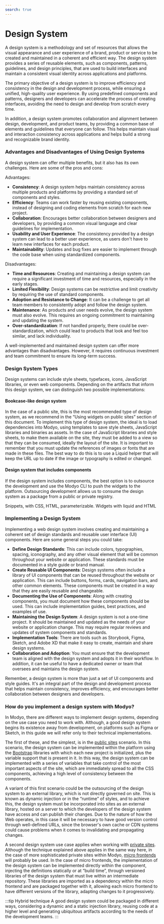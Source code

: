 ```yaml
---
search: true
---
```


# Design System

A design system is a methodology and set of resources that allows the visual appearance and user experience of a brand, product or service to be created and maintained in a coherent and efficient way. The design system provides a series of reusable elements, such as components, patterns, guidelines, and design principles, that are used to build interfaces and maintain a consistent visual identity across applications and platforms.

The primary objective of a design system is to improve efficiency and consistency in the design and development process, while ensuring a unified, high-quality user experience. By using predefined components and patterns, designers and developers can accelerate the process of creating interfaces, avoiding the need to design and develop from scratch every time.

In addition, a design system promotes collaboration and alignment between design, development, and product teams, by providing a common base of elements and guidelines that everyone can follow. This helps maintain visual and interaction consistency across applications and helps build a strong and recognizable brand identity.

### Advantages and Disadvantages of Using Design Systems

A design system can offer multiple benefits, but it also has its own challenges. Here are some of the pros and cons:

Advantages:

- **Consistency**: A design system helps maintain consistency across multiple products and platforms by providing a standard set of components and styles.
- **Efficiency**: Teams can work faster by reusing existing components, instead of designing and coding elements from scratch for each new project.
- **Collaboration**: Encourages better collaboration between designers and developers, by providing a common visual language and clear guidelines for implementation.
- **Usability and User Experience**: The consistency provided by a design system can lead to a better user experience, as users don't have to learn new interfaces for each product.
- **Maintainability**: Updates and bug fixes are easier to implement through the code base when using standardized components.

Disadvantages:

- **Time and Resources**: Creating and maintaining a design system can require a significant investment of time and resources, especially in the early stages.
- **Limited Flexibility**: Design systems can be restrictive and limit creativity by requiring the use of standard components.
- **Adoption and Resistance to Change**: It can be a challenge to get all team members to consistently adopt and follow the design system.
- **Maintenance**: As products and user needs evolve, the design system must also evolve. This requires an ongoing commitment to maintaining and updating the system.
- **Over-standardization**: If not handled properly, there could be over-standardization, which could lead to products that look and feel too similar, and lack individuality.

A well-implemented and maintained design system can offer more advantages than disadvantages. However, it requires continuous investment and team commitment to ensure its long-term success.

### Design System Types

Design systems can include style sheets, typefaces, icons, JavaScript libraries, or even web components. Depending on the artifacts that inform this design system, we can distinguish two possible implementations:

#### Bookcase-like design system

In the case of a public site, this is the most recommended type of design system, as we recommend in the “Using widgets on public sites” section of this document. To implement this type of design system, the ideal is to load dependencies into Modyo, using templates to save style sheets, JavaScript libraries and binaries as assets. In the case of JavaScript libraries and style sheets, to make them available on the site, they must be added to a view so that they can be consumed, ideally the layout of the site. It is important to remember that you must update the references of images or fonts that are made in these files. The best way to do this is to use a Liquid helper that will keep the URL up to date if the image or typography is edited or changed.

#### Design system that includes components

If the design system includes components, the best option is to outsource the development and use the Modyo CLI to push the widgets to the platform. Outsourcing development allows us to consume the design system as a package from a public or private registry.

Snippets, with CSS, HTML, parameterizable. Widgets with liquid and HTML

### Implementing a Design System

Implementing a web design system involves creating and maintaining a coherent set of design standards and reusable user interface (UI) components. Here are some general steps you could take:

- **Define Design Standards**: This can include colors, typographies, spacing, iconography, and any other visual element that will be common throughout your website or application. These standards must be documented in a style guide or brand manual.
- **Create Reusable UI Components**: Design systems often include a library of UI components that can be reused throughout the website or application. This can include buttons, forms, cards, navigation bars, and other common elements. These components must be created in a way that they are easily reusable and changeable.
- **Documenting the Use of Components**: Along with creating components, you must document how these components should be used. This can include implementation guides, best practices, and examples of use.
- **Maintaining the Design System**: A design system is not a one-time project. It should be maintained and updated as the needs of your website or application change. This may require regular reviews and updates of system components and standards.
- **Implementation Tools**: There are tools such as Storybook, Figma, Sketch, and Adobe XD that make it easy to create, maintain and share design systems.
- **Collaboration and Adoption**: You must ensure that the development team is aligned with the design system and adopts it in their workflow. In addition, it can be useful to have a dedicated owner or team that oversees and maintains the design system.

Remember, a design system is more than just a set of UI components and style guides. It's an integral part of the design and development process that helps maintain consistency, improves efficiency, and encourages better collaboration between designers and developers.

### How do you implement a design system with Modyo?

In Modyo, there are different ways to implement design systems, depending on the use case you need to work with. Although, a good design system begins its existence away from development, on platforms such as Figma or Sketch, in this guide we will refer only to their technical implementations.

The first of these, and the simplest, is in the [public sites](/en/architecture/patterns/public-site) scenario. In this scenario, the design system can be implemented within the platform using the [Bootstrap](https://getbootstrap.com/) libraries with which each new project is initialized, plus the variable support that is present in it. In this way, the design system can be implemented with a series of variables that take control of the most important aspects of the site, which are immediately spread to all the CSS components, achieving a high level of consistency between the components.

A variant of this first scenario could be the outsourcing of the design system to an external library, which is not directly governed on site. This is known as dynamic injection or in the “runtime” of styles, and to achieve this, the design system must be incorporated into sites as an external library, hosted on a server to which the developers of the design system have access and can publish their changes. Due to the nature of how the Web operates, in this case it will be necessary to have good version control through well-defined URLs, since the browser's own cache or CDN systems could cause problems when it comes to invalidating and propagating changes.

A second design system use case applies when working with [private sites](/en/architecture/patterns/private-site). Although the technique explained above applies in the same way here, in the case of more sophisticated private sites within Modyo, [micro frontends](/en/architecture/patterns/micro-frontend) will probably be used. In the case of micro frontends, the implementation of the design system can be implemented directly within the component, injecting the definitions statically or at “build time”, through versioned libraries of the design system that must live within an intermediate repository. These libraries are imported as a dependency within the micro frontend and are packaged together with it, allowing each micro frontend to have different versions of the library, adapting changes to it progressively.

:::tip Hybrid technique
A good design system could be packaged in different ways, considering a dynamic and a static injection library, reusing code at a higher level and generating ubiquitous artifacts according to the needs of the development teams.
:::
